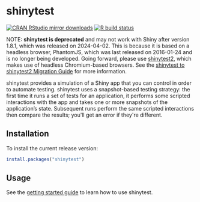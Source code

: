 # shinytest

<!-- badges: start -->
[![CRAN RStudio mirror downloads](http://cranlogs.r-pkg.org/badges/shinytest)](https://www.r-pkg.org/pkg/shinytest)
[![R build status](https://github.com/rstudio/shinytest/actions/workflows/R-CMD-check.yaml/badge.svg)](https://github.com/rstudio/shinytest/actions)
<!-- badges: end -->

NOTE: **shinytest is deprecated** and may not work with Shiny after version 1.8.1, which was released on 2024-04-02. This is because it is based on a headless browser, PhantomJS, which was last released on 2016-01-24 and is no longer being developed. Going forward, please use [shinytest2](https://github.com/rstudio/shinytest2), which makes use of headless Chromium-based browsers. See the [shinytest to shinytest2 Migration Guide](https://rstudio.github.io/shinytest2/articles/z-migration.html) for more information.

shinytest provides a simulation of a Shiny app that you can control in order to automate testing. shinytest uses a snapshot-based testing strategy: the first time it runs a set of tests for an application, it performs some scripted interactions with the app and takes one or more snapshots of the application’s state. Subsequent runs perform the same scripted interactions then compare the results; you'll get an error if they're different.

## Installation

To install the current release version:


```r
install.packages("shinytest")
```

## Usage

See the [getting started guide](https://rstudio.github.io/shinytest/articles/shinytest.html) to learn how to use shinytest.
